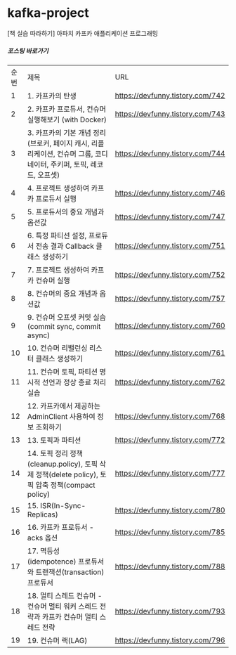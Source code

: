 # kafka-project
[책 실습 따라하기] 아파치 카프카 애플리케이션 프로그래밍

##### 포스팅 바로가기
| | | |
|-|-|-|
|순번|제목|URL|
|1|1. 카프카의 탄생|https://devfunny.tistory.com/742|
|2|2. 카프카 프로듀서, 컨슈머 실행해보기 (with Docker)|https://devfunny.tistory.com/743|
|3|3. 카프카의 기본 개념 정리 (브로커, 페이지 캐시, 리플리케이션, 컨슈머 그룹, 코디네이터, 주키퍼, 토픽, 레코드, 오프셋)|https://devfunny.tistory.com/744|
|4|4. 프로젝트 생성하여 카프카 프로듀서 실행|https://devfunny.tistory.com/746|
|5|5. 프로듀서의 중요 개념과 옵션값|https://devfunny.tistory.com/747|
|6|6. 특정 파티션 설정, 프로듀서 전송 결과 Callback 클래스 생성하기|https://devfunny.tistory.com/751|
|7|7. 프로젝트 생성하여 카프카 컨슈머 실행|https://devfunny.tistory.com/752|
|8|8. 컨슈머의 중요 개념과 옵션값|https://devfunny.tistory.com/757|
|9|9. 컨슈머 오프셋 커밋 실습 (commit sync, commit async)|https://devfunny.tistory.com/760|
|10|10. 컨슈머 리밸런싱 리스터 클래스 생성하기|https://devfunny.tistory.com/761|
|11|11. 컨슈머 토픽, 파티션 명시적 선언과 정상 종료 처리 실습|https://devfunny.tistory.com/762|
|12|12. 카프카에서 제공하는 AdminClient 사용하여 정보 조회하기|https://devfunny.tistory.com/768|
|13|13. 토픽과 파티션|https://devfunny.tistory.com/772|
|14|14. 토픽 정리 정책(cleanup.policy), 토픽 삭제 정책(delete policy), 토픽 압축 정책(compact policy)|https://devfunny.tistory.com/777|
|15|15. ISR(In-Sync-Replicas)|https://devfunny.tistory.com/780|
|16|16. 카프카 프로듀서 - acks 옵션|https://devfunny.tistory.com/785|
|17|17. 멱등성(idempotence) 프로듀서와 트랜잭션(transaction) 프로듀서|https://devfunny.tistory.com/788|
|18|18. 멀티 스레드 컨슈머 - 컨슈머 멀티 워커 스레드 전략과 카프카 컨슈머 멀티 스레드 전략|https://devfunny.tistory.com/793|
|19|19. 컨슈머 랙(LAG)|https://devfunny.tistory.com/796|
